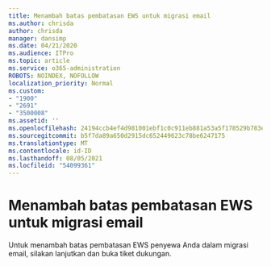 ```yaml
---
title: Menambah batas pembatasan EWS untuk migrasi email
ms.author: chrisda
author: chrisda
manager: dansimp
ms.date: 04/21/2020
ms.audience: ITPro
ms.topic: article
ms.service: o365-administration
ROBOTS: NOINDEX, NOFOLLOW
localization_priority: Normal
ms.custom:
- "1900"
- "2691"
- "3500008"
ms.assetid: ''
ms.openlocfilehash: 24194ccb4ef4d981001ebf1c0c911eb881a53a5f178529b783ee9114af944e90
ms.sourcegitcommit: b5f7da89a650d2915dc652449623c78be6247175
ms.translationtype: MT
ms.contentlocale: id-ID
ms.lasthandoff: 08/05/2021
ms.locfileid: "54099361"
---
```

# <a name="increase-ews-throttling-limits-for-mail-migration"></a>Menambah batas pembatasan EWS untuk migrasi email

Untuk menambah batas pembatasan EWS penyewa Anda dalam migrasi email, silakan lanjutkan dan buka tiket dukungan.
